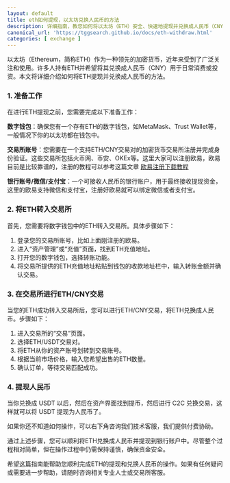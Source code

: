 ```yaml
---
layout: default
title: eth如何提现，以太坊兑换人民币的方法
description: 详细指南，教您如何将以太坊（ETH）安全、快速地提现并兑换成人民币（CNY）。包括准备工作、转账步骤、交易所交易、人民币提现及注意事项，确保您在操作过程中顺利完成每一步。
canonical_url: 'https://tggsearch.github.io/docs/eth-withdraw.html'
categories: [ exchange ]
---
```

以太坊（Ethereum，简称ETH）作为一种领先的加密货币，近年来受到了广泛关注和使用。许多人持有ETH并希望将其兑换成人民币（CNY）用于日常消费或投资。本文将详细介绍如何将ETH提现并兑换成人民币的方法。

### 1. 准备工作
在进行ETH提现之前，您需要完成以下准备工作：

**数字钱包**：确保您有一个存有ETH的数字钱包，如MetaMask、Trust Wallet等，一般情况下你的以太坊都在钱包中。

**交易所账号**：您需要在一个支持ETH/CNY交易对的加密货币交易所注册并完成身份验证。这些交易所包括火币网、币安、OKEx等。这里大家可以注册欧易，欧易目前是比较靠谱的，注册的教程可以参考这篇文章 [欧易注册下载教程](./okx-install.html)

**银行账号/微信/支付宝**：一个可接收人民币的银行账户，用于最终接收提现资金，这里的欧易支持微信和支付宝，注册好欧易就可以绑定微信或者支付宝。

### 2. 将ETH转入交易所
首先，您需要将数字钱包中的ETH转入交易所。具体步骤如下：

1. 登录您的交易所账号，比如上面刚注册的欧易。
2. 进入“资产管理”或“充值”页面，找到ETH充值地址。
3. 打开您的数字钱包，选择转账功能。
4. 将交易所提供的ETH充值地址粘贴到钱包的收款地址栏中，输入转账金额并确认交易。

### 3. 在交易所进行ETH/CNY交易
当您的ETH成功转入交易所后，您可以进行ETH/CNY交易，将ETH兑换成人民币。步骤如下：

1. 进入交易所的“交易”页面。
2. 选择ETH/USDT交易对。
3. 将ETH从你的资产账号划转到交易账号。
4. 根据当前市场价格，输入您希望出售的ETH数量。
5. 确认订单，等待交易匹配成功。

### 4. 提现人民币
当你兑换成 USDT 以后，然后在资产界面找到提币，然后进行 C2C 兑换交易，这样就可以将 USDT 提现为人民币了。

如果你还不知道如何操作，可以右下角咨询我们技术客服，我们提供付费协助。

通过上述步骤，您可以顺利将ETH兑换成人民币并提现到银行账户中。尽管整个过程相对简单，但在操作过程中仍需保持谨慎，确保资金安全。

希望这篇指南能帮助您顺利完成ETH的提现和兑换人民币的操作。如果有任何疑问或需要进一步帮助，请随时咨询相关专业人士或交易所客服。
